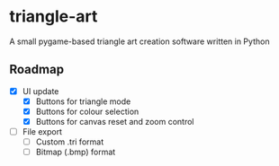 # triangle-art
A small pygame-based triangle art creation software written in Python
## Roadmap

- [X] UI update
  - [X] Buttons for triangle mode
  - [x] Buttons for colour selection
  - [X] Buttons for canvas reset and zoom control
- [ ] File export
  - [ ] Custom .tri format
  - [ ] Bitmap (.bmp) format